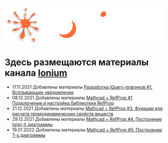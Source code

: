 ![Ionium.ru](https://github.com/Ionium-Education/youtube/blob/main/Ionium.ru.svg)

# Здесь размещаются материалы канала [Ionium](https://www.youtube.com/channel/UCI3rCYuuQzZZqCdqPF4_jAw)

 - 17.11.2021 Добавлены материалы [Разработка jQuery-плагинов #1. Всплывающие уведомления](https://youtu.be/SSJ2tYJpOs0)
 - 08.12.2021 Добавлены материалы [Mathcad + RefProp #1 Подключение и настройка библиотеки RefProp](https://www.youtube.com/watch?v=ehu_O4MdBJs)
 - 21.12.2021 Добавлены материалы [Mathcad + RefProp #3. Функции для расчета термодинамических свойств веществ](https://www.youtube.com/watch?v=DCVSxXwbviY)
 - 29.12.2021 Добавлены материалы [Mathcad + RefProp #4. Построение lg(p)-h диаграммы](https://www.youtube.com/watch?v=DzAB6OHaaWQ)
 - 19.01.2022 Добавлены материалы [Mathcad + RefProp #5. Построение T-s диаграммы]()
